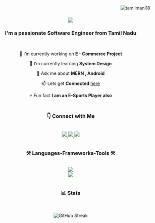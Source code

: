 <img align="right" src="https://komarev.com/ghpvc/?username=tamilmani18&label=Profile%20views&color=0e75b6&style=flat" alt="tamilmani18" />

<h1 align="center">
    <img src="https://readme-typing-svg.herokuapp.com/?font=Righteous&size=35&center=true&vCenter=true&width=500&height=70&duration=4000&lines=Hi+There!+👋;+I'm+Tamil!;"/>
</h1>

<h3 align="center">I'm a passionate Software Engineer from Tamil Nadu</h3>

<br/>

<div align="center">

🔭 I’m currently working on **E - Commerce Project**

🌱 I’m currently learning **System Design**

 💬 Ask me about **MERN , Android**

 📫 Lets get **Connected** [here](https://linkedin.com/in/tamil-mani18/)

 ⚡ Fun fact **I am an E-Sports Player also**

 </div>
 
#

 <div align="center"> 
     
   <h3 align="center">👇 Connect with Me</h2>
   
   <br/>
   
   <a href="mailto:tamilmani.hp5@gmail.com">
     <img src="https://img.shields.io/badge/Gmail-333333?style=for-the-badge&logo=gmail&logoColor=red" />
   </a>
   
   <a href="https://linkedin.com/in/tamil-mani18/" target="_blank">
     <img src="https://img.shields.io/badge/LinkedIn-0077B5?style=for-the-badge&logo=linkedin&logoColor=white" target="_blank" />
   </a>
   
   <a href="https://tamilmani18.github.io" target="_blank">
     <img src="https://img.shields.io/badge/Portfolio-FF5722?style=for-the-badge&logo=todoist&logoColor=white" target="_blank" /> <!-- sqlite, safari, google-chrome are other good icon options -->
   </a>
 
 </div>

#

 <div align="center">
    <h3 align="center">⚒️ Languages-Frameworks-Tools ⚒️</h2>
     <br/>
    <img src="https://skillicons.dev/icons?i=java,javascript,c,dart,html,css,github,git,docker,androidstudio" />
    <br>
    <img src="https://skillicons.dev/icons?i=flutter,nodejs,react,express,mongodb,mysql" /><br>
 </div>

#
<div align="center">
 
### 📊 Stats

<br/>

![GitHub Streak](https://github-readme-streak-stats.herokuapp.com/?user=tamilmani18&theme=tokyonight)

#
 </div>
